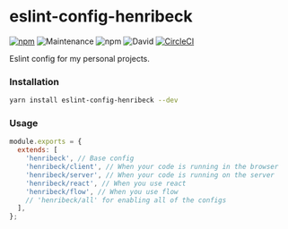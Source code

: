 # eslint-config-henribeck

[![npm](https://img.shields.io/npm/v/eslint-config-henribeck.svg)](https://www.npmjs.com/package/eslint-config-henribeck) ![Maintenance](https://img.shields.io/maintenance/yes/2018.svg) ![npm](https://img.shields.io/npm/l/eslint-config-henribeck.svg) ![David](https://img.shields.io/david/HenriBeck/eslint-config-henribeck.svg) [![CircleCI](https://circleci.com/gh/HenriBeck/eslint-config-henribeck.svg?style=svg)](https://circleci.com/gh/HenriBeck/eslint-config-henribeck)

Eslint config for my personal projects.

### Installation

```sh
yarn install eslint-config-henribeck --dev
```

### Usage

```js
module.exports = {
  extends: [
    'henribeck', // Base config
    'henribeck/client', // When your code is running in the browser
    'henribeck/server', // When your code is running on the server
    'henribeck/react', // When you use react
    'henribeck/flow', // When you use flow
    // 'henribeck/all' for enabling all of the configs
  ],
};
```
